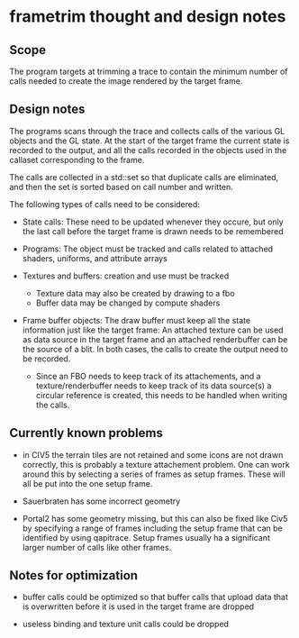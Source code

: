 # frametrim thought and design notes

## Scope

The program targets at trimming a trace to contain the minimum number
of calls needed to create the image rendered by the target frame.

## Design notes

The programs scans through the trace and collects calls of the various
GL objects and the GL state. At the start of the target frame the
current state is recorded to the output, and all the calls recorded in
the objects used in the callaset corresponding to the frame.

The calls are collected in a std::set so that duplicate calls are
eliminated, and then the set is sorted based on call number and written.

The following types of calls need to be considered:

* State calls: These need to be updated whenever they occure, but only the
  last call before the target frame is drawn needs to be remembered

* Programs: The object must be tracked and calls related to attached
  shaders, uniforms, and attribute arrays

* Textures and buffers: creation and use must be tracked
  - Texture data may also be created by drawing to a fbo
  - Buffer data may be changed by compute shaders

* Frame buffer objects:
  The draw buffer must keep all the state information just like the target
  frame: An attached texture can be used as data source in the target frame
  and an attached renderbuffer can be the source of a blit. In both cases,
  the calls to create the output need to be recorded.
  - Since an FBO needs to keep track of its attachements, and a
    texture/renderbuffer needs to keep track of its data source(s)  a circular
    reference is created, this needs to be handled when writing the calls.

## Currently known problems

* in CIV5 the terrain tiles are not retained and some icons are not drawn
  correctly, this is probably a texture attachement problem. One can work
  around this by selecting a series of frames as setup frames. These will
  all be put into the one setup frame.

* Sauerbraten has some incorrect geometry

* Portal2 has some geometry missing, but this can also be fixed like Civ5
  by specifying a range of frames including the setup frame that can be
  identified by using qapitrace. Setup frames usually ha a significant larger
  number of calls like other frames.

## Notes for optimization

* buffer calls could be optimized so that buffer calls that upload data
  that is overwritten before it is used in the target frame are dropped

* useless binding and texture unit calls could be dropped

